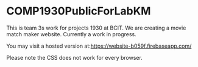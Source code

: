 # COMP1930PublicForLabKM
This is team 3s work for projects 1930 at BCIT. We are creating a movie match maker website. Currently a work in progress.

You may visit a hosted version at:https://website-b059f.firebaseapp.com/ 

Please note the CSS does not work for every browser.


